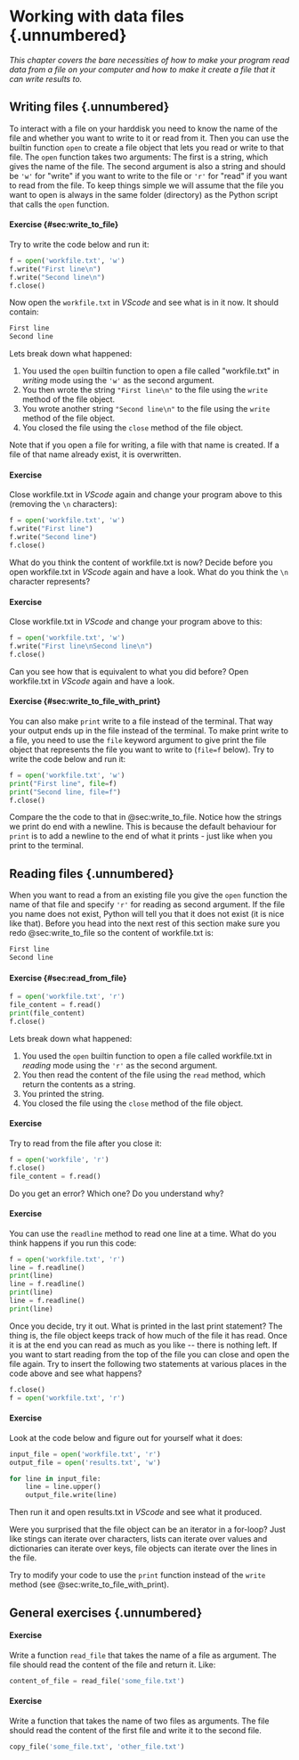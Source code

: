 # Working with data files {.unnumbered}

*This chapter covers the bare necessities of how to make your program read data from a file on your computer and how to make it create a file that it can write results to.*

## Writing files  {.unnumbered}

To interact with a file on your harddisk you need to know the name of the file and whether you want to write to it or read from it. Then you can use the builtin function `open` to create a file object that lets you read or write to that file. The `open` function takes two arguments: The first is a string, which gives the name of the file. The second argument is also a string and should be `'w'` for "write" if you want to write to the file or `'r'` for "read" if you want to read from the file. To keep things simple we will assume that the file you want to open is always in the same folder (directory) as the Python script that calls the `open` function.

#### Exercise {#sec:write_to_file}
Try to write the code below and run it:

```python
f = open('workfile.txt', 'w')
f.write("First line\n")
f.write("Second line\n")
f.close()
```

Now open the `workfile.txt` in *VScode* and see what is in it now. It should contain:

```zsh
First line
Second line
```

Lets break down what happened:

1. You used the `open` builtin function to open a file called "workfile.txt" in *writing* mode using the `'w'` as the second argument.
2. You then wrote the string `"First line\n"`  to the file using the `write` method of the file object.
3. You wrote another string `"Second line\n"`  to the file using the `write` method of the file object.
4. You closed the file using the `close` method of the file object.

Note that if you open a file for writing, a file with that name is created. If a file of that name already exist, it is overwritten.

#### Exercise
Close workfile.txt in *VScode* again and change your program above to this (removing the `\n` characters):

```python
f = open('workfile.txt', 'w')
f.write("First line")
f.write("Second line")
f.close()
```

What do you think the content of workfile.txt is now? Decide before you open workfile.txt in *VScode* again and have a look. What do you think the `\n` character represents?

#### Exercise
Close workfile.txt in *VScode* and change your program above to this:

```python
f = open('workfile.txt', 'w')
f.write("First line\nSecond line\n")
f.close()
```

Can you see how that is equivalent to what you did before? Open workfile.txt in *VScode* again and have a look.

#### Exercise {#sec:write_to_file_with_print}
You can also make `print` write to a file instead of the terminal. That way your output ends up in the file instead of the terminal. To make print write to a file, you need to use the `file` keyword argument to give print the file object that represents the file you want to write to (`file=f` below). Try to write the code below and run it:

```python
f = open('workfile.txt', 'w')
print("First line", file=f)
print("Second line, file=f")
f.close()
```

Compare the the code to that in @sec:write_to_file. Notice how  the strings we print do end with a newline. This is because the default behaviour for `print` is to add a newline to the end of what it prints - just like when you print to the terminal.

## Reading files  {.unnumbered}

When you want to read a from an existing file you give the `open` function the name of that file and specify `'r'` for reading as second argument. If the file you name does not exist, Python will tell you that it does not exist (it is nice like that). Before you head into the next rest of this section make sure you redo @sec:write_to_file so the content of workfile.txt is:

```zsh
First line
Second line
```

#### Exercise {#sec:read_from_file}

```python
f = open('workfile.txt', 'r')
file_content = f.read()
print(file_content)
f.close()
```

Lets break down what happened:

1. You used the `open` builtin function to open a file called workfile.txt in *reading* mode using the `'r'` as the second argument.
2. You then read the content of the file using the `read` method, which return the contents as a string.
3. You printed the string. 
4. You closed the file using the `close` method of the file object.

#### Exercise 
Try to read from the file after you close it:

```python    
f = open('workfile', 'r')
f.close()
file_content = f.read()
```

Do you get an error? Which one? Do you understand why?

#### Exercise 
You can use the `readline` method to read one line at a time. What do you think happens if you run this code:

```python
f = open('workfile.txt', 'r')
line = f.readline()
print(line)
line = f.readline()
print(line)
line = f.readline()
print(line)
```

Once you decide, try it out. What is printed in the last print statement? The thing is, the file object keeps track of how much of the file it has read. Once it is at the end you can read as much as you like -- there is nothing left. If you want to start reading from the top of the file you can close and open the file again. Try to insert the following two statements at various places in the code above and see what happens?

```python
f.close()
f = open('workfile.txt', 'r')
```

#### Exercise
Look at the code below and figure out for yourself what it does:

```python
input_file = open('workfile.txt', 'r')
output_file = open('results.txt', 'w')

for line in input_file:
    line = line.upper()
    output_file.write(line)
```

Then run it and open results.txt in *VScode* and see what it produced.

Were you surprised that the file object can be an iterator in a for-loop? Just like stings can iterate over characters, lists can iterate over values and dictionaries can iterate over keys, file objects can iterate over the lines in the file.

Try to modify your code to use the `print` function instead of the `write` method (see @sec:write_to_file_with_print).


## General exercises  {.unnumbered}

#### Exercise
Write a function `read_file` that takes the name of a file as argument. The file should read the content of the file and return it. Like:

```python
content_of_file = read_file('some_file.txt')
```

#### Exercise
Write a function that takes the name of two files as arguments. The file should read the content of the first file and write it to the second file.

```python
copy_file('some_file.txt', 'other_file.txt')
```



